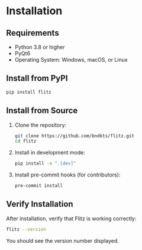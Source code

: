 # Installation

## Requirements

- Python 3.8 or higher
- PyQt6
- Operating System: Windows, macOS, or Linux

## Install from PyPI

```bash
pip install flitz
```

## Install from Source

1. Clone the repository:
   ```bash
   git clone https://github.com/bndkts/flitz.git
   cd flitz
   ```

2. Install in development mode:
   ```bash
   pip install -e ".[dev]"
   ```

3. Install pre-commit hooks (for contributors):
   ```bash
   pre-commit install
   ```

## Verify Installation

After installation, verify that Flitz is working correctly:

```bash
flitz --version
```

You should see the version number displayed.

